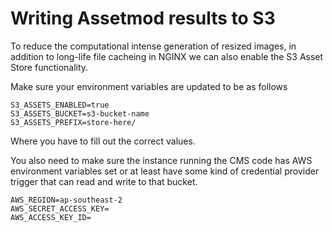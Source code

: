 # Writing Assetmod results to S3

To reduce the computational intense generation of resized images, in addition to long-life file cacheing in
NGINX we can also enable the S3 Asset Store functionality.

Make sure your environment variables are updated to be as follows

```
S3_ASSETS_ENABLED=true
S3_ASSETS_BUCKET=s3-bucket-name
S3_ASSETS_PREFIX=store-here/
```

Where you have to fill out the correct values.  

You also need to make sure the instance running the CMS code has AWS environment variables set or
at least have some kind of credential provider trigger that can read and write to that bucket. 

```
AWS_REGION=ap-southeast-2
AWS_SECRET_ACCESS_KEY=
AWS_ACCESS_KEY_ID=
```
